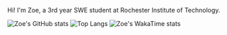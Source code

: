Hi! I'm Zoe, a 3rd year SWE student at Rochester Institute of Technology.

![Zoe's GitHub stats](https://github-readme-stats.vercel.app/api?username=zizz-0&show_icons=true&hide=stars&bg_color=00000000&title_color=3fb1d4&text_color=70449c&hide_rank=true&ring_color=824db8&icon_color=3fb1d4&line_height=24)
![Top Langs](https://github-readme-stats.vercel.app/api/top-langs/?username=zizz-0&layout=compact&bg_color=00000000&title_color=3fb1d4&text_color=70449c&size_weight=0.5&count_weight=0.5)
![Zoe's WakaTime stats](https://github-readme-stats.vercel.app/api/wakatime?username=zizz0&title_color=3fb1d4&text_color=70449c&layout=compact&custom_title=WakaTime%20Stats%20Since%20Nov%2013,%202024&bg_color=00000000)
